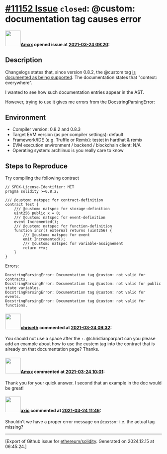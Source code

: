 # [\#11152 Issue](https://github.com/ethereum/solidity/issues/11152) `closed`: @custom: documentation tag causes error

#### <img src="https://avatars.githubusercontent.com/u/2432299?v=4" width="50">[Amxx](https://github.com/Amxx) opened issue at [2021-03-24 09:20](https://github.com/ethereum/solidity/issues/11152):

## Description

Changelogs states that, since version 0.8.2, the @custom tag [is documented as being supported](https://docs.soliditylang.org/en/v0.8.2/natspec-format.html). The documentation states that "context: everywhere".

I wanted to see how such documentation entries appear in the AST.

However, trying to use it gives me errors from the DocstringParsingError:

## Environment

- Compiler version: 0.8.2 and 0.8.3
- Target EVM version (as per compiler settings): default
- Framework/IDE (e.g. Truffle or Remix): testet in hardhat & remix
- EVM execution environment / backend / blockchain client: N/A
- Operating system: archlinux is you really care to know

## Steps to Reproduce

Try compiling the following contract
```solidity
// SPDX-License-Identifier: MIT
pragma solidity >=0.8.2;

/// @custom: natspec for contract-definition
contract Test {
    /// @custom: natspec for storage-definition
    uint256 public x = 0;
    /// @custom: natspec for event-definition
    event Incremented();
    /// @custom: natspec for function-definition
    function incr() external returns (uint256) {
        /// @custom: natspec for event
        emit Incremented();
        /// @custom: natspec for variable-assignement
        return ++x;
    }
}
```

Errors:
```
DocstringParsingError: Documentation tag @custom: not valid for contracts.
DocstringParsingError: Documentation tag @custom: not valid for public state variables.
DocstringParsingError: Documentation tag @custom: not valid for events.
DocstringParsingError: Documentation tag @custom: not valid for functions.
```



#### <img src="https://avatars.githubusercontent.com/u/9073706?v=4" width="50">[chriseth](https://github.com/chriseth) commented at [2021-03-24 09:32](https://github.com/ethereum/solidity/issues/11152#issuecomment-805646073):

You should not use a space after the `:`. @christianparpart can you please add an example about how to use the custem tag into the contract that is already on that documentation page? Thanks.

#### <img src="https://avatars.githubusercontent.com/u/2432299?v=4" width="50">[Amxx](https://github.com/Amxx) commented at [2021-03-24 10:01](https://github.com/ethereum/solidity/issues/11152#issuecomment-805665009):

Thank you for your quick answer. I second that an example in the doc would be great!

#### <img src="https://avatars.githubusercontent.com/u/20340?v=4" width="50">[axic](https://github.com/axic) commented at [2021-03-24 11:46](https://github.com/ethereum/solidity/issues/11152#issuecomment-805756582):

Shouldn't we have a proper error message on `@custom:` i.e. the actual tag missing?


-------------------------------------------------------------------------------



[Export of Github issue for [ethereum/solidity](https://github.com/ethereum/solidity). Generated on 2024.12.15 at 06:45:24.]
